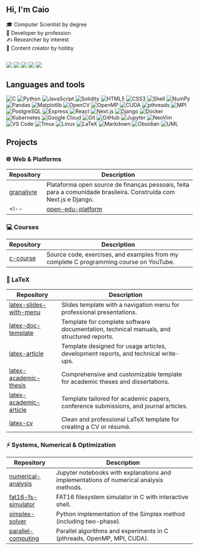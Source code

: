 ## Hi, I'm Caio
🎓 Computer Scientist by degree  
💼 Developer by profession  
✍ Researcher by interest  
🧢 Content creator by hobby  
##

<div> <a href="https://www.youtube.com/@fromcaio" target="_blank"><img src="https://img.shields.io/badge/YouTube-FF0000?style=for-the-badge&logo=youtube&logoColor=white" target="_blank"></a> <a href="https://instagram.com/fromcaio_" target="_blank"><img src="https://img.shields.io/badge/-Instagram-%23E4405F?style=for-the-badge&logo=instagram&logoColor=white" target="_blank"></a> <a href="https://discord.gg/6fv5Qdpj" target="_blank"><img src="https://img.shields.io/badge/Discord-7289DA?style=for-the-badge&logo=discord&logoColor=white" target="_blank"></a> <a href = "mailto:fromcaio.contato@gmail.com"><img src="https://img.shields.io/badge/-Gmail-%23333?style=for-the-badge&logo=gmail&logoColor=white" target="_blank"></a> <a href="https://www.linkedin.com/in/fromcaio/" target="_blank"><img src="https://img.shields.io/badge/-LinkedIn-%230077B5?style=for-the-badge&logo=linkedin&logoColor=white" target="_blank"></a> </div>

## Languages and tools

<div>
<!-- Programming Languages -->
<img alt="C" src="https://img.shields.io/badge/C-00599C?style=for-the-badge&logo=c&logoColor=white" />
<img alt="Python" src="https://img.shields.io/badge/-Python-3776AB?style=for-the-badge&logo=Python&logoColor=white" />
<img alt="JavaScript" src="https://img.shields.io/badge/JavaScript-F7DF1E?style=for-the-badge&logo=javascript&logoColor=black" />
<img alt="Solidity" src="https://img.shields.io/badge/Solidity-363636?style=for-the-badge&logo=solidity&logoColor=white" />
<img alt="HTML5" src="https://img.shields.io/badge/HTML5-E34F26?style=for-the-badge&logo=html5&logoColor=white" />
<img alt="CSS3" src="https://img.shields.io/badge/CSS3-1572B6?style=for-the-badge&logo=css3&logoColor=white" />
<img alt="Shell" src="https://img.shields.io/badge/Shell_Script-121011?style=for-the-badge&logo=gnu-bash&logoColor=white" />

<!-- Data / AI -->
<img alt="NumPy" src="https://img.shields.io/badge/NumPy-013243?style=for-the-badge&logo=numpy&logoColor=white" />
<img alt="Pandas" src="https://img.shields.io/badge/Pandas-150458?style=for-the-badge&logo=pandas&logoColor=white" />
<img alt="Matplotlib" src="https://img.shields.io/badge/Matplotlib-eeeeee?style=for-the-badge&logo=Matplotlib&logoColor=blue" />
<img alt="OpenCV" src="https://img.shields.io/badge/OpenCV-5C3EE8?style=for-the-badge&logo=opencv&logoColor=white" />
<img alt="OpenMP" src="https://img.shields.io/badge/OpenMP-2C5BB4?style=for-the-badge&logo=openmp&logoColor=white" />
<img alt="CUDA" src="https://img.shields.io/badge/CUDA-76B900?style=for-the-badge&logo=nvidia&logoColor=white" />
<img alt="pthreads" src="https://img.shields.io/badge/pthreads-008080?style=for-the-badge" />
<img alt="MPI" src="https://img.shields.io/badge/MPI-CC0000?style=for-the-badge" />

<!-- Databases -->
<img alt="PostgreSQL" src="https://img.shields.io/badge/Postgres-316192?style=for-the-badge&logo=postgresql&logoColor=white" />

<!-- Frameworks -->
<img alt="Express" src="https://img.shields.io/badge/Express-000000?style=for-the-badge&logo=express&logoColor=white" />
<img alt="React" src="https://img.shields.io/badge/React-20232A?style=for-the-badge&logo=react&logoColor=61DAFB" />
<img alt="Next.js" src="https://img.shields.io/badge/Next.js-000000?style=for-the-badge&logo=next.js&logoColor=white" />
<img alt="Django" src="https://img.shields.io/badge/Django-092E20?style=for-the-badge&logo=django&logoColor=white" />

<!-- Tools -->
<img alt="Docker" src="https://img.shields.io/badge/Docker-2496ED?style=for-the-badge&logo=docker&logoColor=white" />
<img alt="Kubernetes" src="https://img.shields.io/badge/Kubernetes-326CE5?style=for-the-badge&logo=kubernetes&logoColor=white" />
<img alt="Google Cloud" src="https://img.shields.io/badge/Google_Cloud-4285F4?style=for-the-badge&logo=google-cloud&logoColor=white" />
<img alt="Git" src="https://img.shields.io/badge/Git-F05032?style=for-the-badge&logo=git&logoColor=white" />
<img alt="GitHub" src="https://img.shields.io/badge/GitHub-181717?style=for-the-badge&logo=github&logoColor=white" />
<img alt="Jupyter" src="https://img.shields.io/badge/Jupyter-F37626.svg?style=for-the-badge&logo=jupyter&logoColor=white" />
<img alt="NeoVim" src="https://img.shields.io/badge/Neovim-57A143?style=for-the-badge&logo=neovim&logoColor=white" />
<img alt="VS Code" src="https://img.shields.io/badge/VS%20Code-0078d7?style=for-the-badge&logo=visual-studio-code&logoColor=white" />
<img alt="Tmux" src="https://img.shields.io/badge/Tmux-1BB91F?style=for-the-badge&logo=tmux&logoColor=white" />

<!-- OS -->
<img alt="Linux" src="https://img.shields.io/badge/Linux-FCC624?style=for-the-badge&logo=linux&logoColor=black" />

<!-- Documentation & Writing -->
<img alt="LaTeX" src="https://img.shields.io/badge/LaTeX-008080?style=for-the-badge&logo=latex&logoColor=white" />
<img alt="Markdown" src="https://img.shields.io/badge/Markdown-000000?style=for-the-badge&logo=markdown&logoColor=white" />
<img alt="Obsidian" src="https://img.shields.io/badge/Obsidian-483699?style=for-the-badge&logo=obsidian&logoColor=white" />
<img alt="UML" src="https://img.shields.io/badge/UML-FAA918?style=for-the-badge" />
</div>

## Projects

### 🌐 Web & Platforms
| Repository | Description |
|------------|-------------|
| [granalivre](https://github.com/fromcaio/granalivre) | Plataforma open source de finanças pessoais, feita para a comunidade brasileira. Construída com Next.js e Django. |
<!-- | [open-edu-platform](https://github.com/fromcaio/open-edu-platform) | Open-source Next.js platform to simplify publishing rich, interactive content with Markdown + LaTeX + code blocks. | -->

### 💻 Courses
| Repository | Description |
|------------|-------------|
| [c-course](https://github.com/fromcaio/c-course) | Source code, exercises, and examples from my complete C programming course on YouTube. |

### 📄 LaTeX
| Repository | Description |
|------------|-------------|
| [latex-slides-with-menu](https://github.com/fromcaio/latex-slides-with-menu) | Slides template with a navigation menu for professional presentations. |
| [latex-doc-template](https://github.com/fromcaio/latex-doc-template) | Template for complete software documentation, technical manuals, and structured reports. |
| [latex-article](https://github.com/fromcaio/latex-article) | Template designed for usage articles, development reports, and technical write-ups. |
| [latex-academic-thesis](https://github.com/fromcaio/latex-academic-thesis) | Comprehensive and customizable template for academic theses and dissertations. |
| [latex-academic-article](https://github.com/fromcaio/latex-academic-article) | Template tailored for academic papers, conference submissions, and journal articles. |
| [latex-cv](https://github.com/fromcaio/latex-cv) | Clean and professional LaTeX template for creating a CV or résumé. |

### ⚡ Systems, Numerical & Optimization
| Repository | Description |
|------------|-------------|
| [numerical-analysis](https://github.com/fromcaio/numerical-analysis) | Jupyter notebooks with explanations and implementations of numerical analysis methods. |
| [fat16-fs-simulator](https://github.com/fromcaio/fat16-fs-simulator) | FAT16 filesystem simulator in C with interactive shell. |
| [simplex-solver](https://github.com/fromcaio/simplex-solver) | Python implementation of the Simplex method (including two-phase). |
| [parallel-computing](https://github.com/fromcaio/parallel-computing) | Parallel algorithms and experiments in C (pthreads, OpenMP, MPI, CUDA). |
